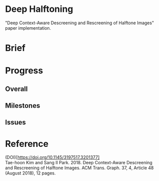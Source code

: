# Deep Halftoning
"Deep Context-Aware Descreening and Rescreening of Halftone Images" paper implementation.

# Brief


# Progress

## Overall

## Milestones

## Issues


# Reference
(DOI)[https://doi.org/10.1145/3197517.3201377]<br>
Tae-hoon Kim and Sang Il Park. 2018. Deep Context-Aware Descreening
and Rescreening of Halftone Images. ACM Trans. Graph. 37, 4, Article 48
(August 2018), 12 pages.
